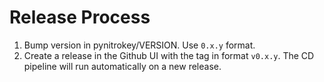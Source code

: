 # Release Process
1. Bump version in pynitrokey/VERSION. Use `0.x.y` format.
2. Create a release in the Github UI with the tag in format `v0.x.y`. The CD pipeline will run automatically on a new release.
